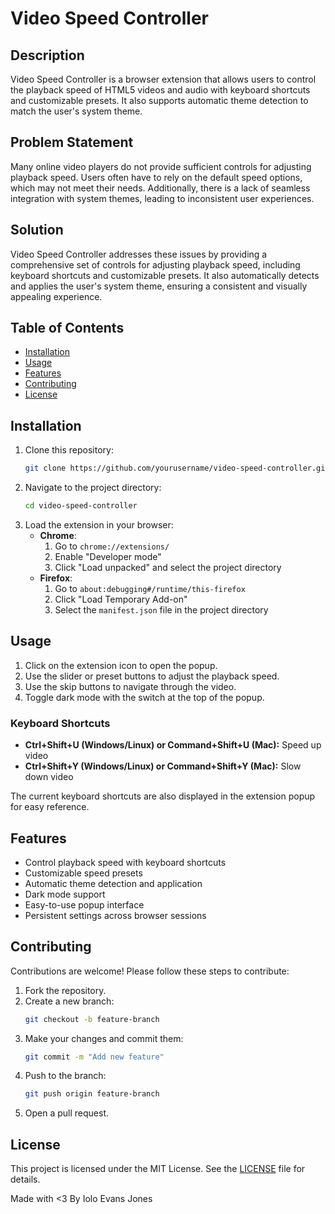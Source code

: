 # Video Speed Controller

## Description

Video Speed Controller is a browser extension that allows users to control the playback speed of HTML5 videos and audio with keyboard shortcuts and customizable presets. It also supports automatic theme detection to match the user's system theme.

## Problem Statement

Many online video players do not provide sufficient controls for adjusting playback speed. Users often have to rely on the default speed options, which may not meet their needs. Additionally, there is a lack of seamless integration with system themes, leading to inconsistent user experiences.

## Solution

Video Speed Controller addresses these issues by providing a comprehensive set of controls for adjusting playback speed, including keyboard shortcuts and customizable presets. It also automatically detects and applies the user's system theme, ensuring a consistent and visually appealing experience.

## Table of Contents

- [Installation](#installation)
- [Usage](#usage)
- [Features](#features)
- [Contributing](#contributing)
- [License](#license)

## Installation

1. Clone this repository:
   ```bash
   git clone https://github.com/yourusername/video-speed-controller.git
   ```
2. Navigate to the project directory:
   ```bash
   cd video-speed-controller
   ```
3. Load the extension in your browser:
   - **Chrome**:
     1. Go to `chrome://extensions/`
     2. Enable "Developer mode"
     3. Click "Load unpacked" and select the project directory
   - **Firefox**:
     1. Go to `about:debugging#/runtime/this-firefox`
     2. Click "Load Temporary Add-on"
     3. Select the `manifest.json` file in the project directory

## Usage

1. Click on the extension icon to open the popup.
2. Use the slider or preset buttons to adjust the playback speed.
3. Use the skip buttons to navigate through the video.
4. Toggle dark mode with the switch at the top of the popup.

### Keyboard Shortcuts

- **Ctrl+Shift+U (Windows/Linux) or Command+Shift+U (Mac):** Speed up video
- **Ctrl+Shift+Y (Windows/Linux) or Command+Shift+Y (Mac):** Slow down video

The current keyboard shortcuts are also displayed in the extension popup for easy reference.

## Features

- Control playback speed with keyboard shortcuts
- Customizable speed presets
- Automatic theme detection and application
- Dark mode support
- Easy-to-use popup interface
- Persistent settings across browser sessions
## Contributing

Contributions are welcome! Please follow these steps to contribute:

1. Fork the repository.
2. Create a new branch:
   ```bash
   git checkout -b feature-branch
   ```
3. Make your changes and commit them:
   ```bash
   git commit -m "Add new feature"
   ```
4. Push to the branch:
   ```bash
   git push origin feature-branch
   ```
5. Open a pull request.

## License

This project is licensed under the MIT License. See the [LICENSE](LICENSE) file for details.

Made with <3 By Iolo Evans Jones
